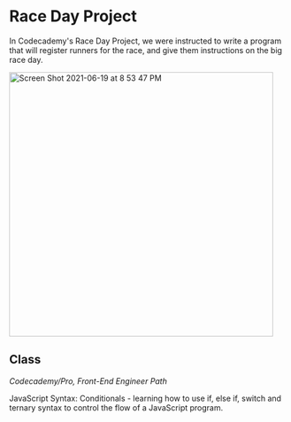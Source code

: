 # Race Day Project

In Codecademy's Race Day Project, we were instructed to write a program that will register runners for the race, and give them instructions on the big race day. 

<img width="477" alt="Screen Shot 2021-06-19 at 8 53 47 PM" src="https://user-images.githubusercontent.com/60168324/122661602-e250f280-d140-11eb-8d68-8868596732e8.png">



## Class
*Codecademy/Pro, Front-End Engineer Path*

JavaScript Syntax: Conditionals - learning how to use if, else if, switch and ternary syntax to control the flow of a JavaScript program.

